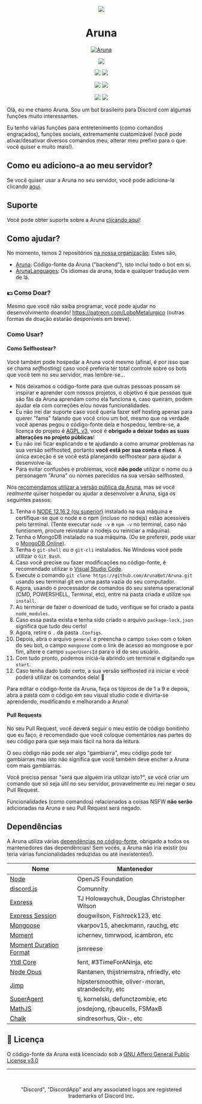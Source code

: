 
<p align="center">
<a href="https://discord.gg/NqbBgEf" target="_blank"><img src="https://discordapp.com/api/guilds/660610178009530380/widget.png"></a>
</p>
<h1 align="center">Aruna</h1>
<p align="center">
<a href="https://top.gg/bot/593303574725787657" target="_blank" >
  <img src="https://top.gg/api/widget/593303574725787657.svg" alt="Aruna" />
</a>
 </p>
<p align="center">
<a href="https://github.com/ArunaBot/Aruna/blob/stable/LICENSE"><img src="https://img.shields.io/badge/license-AGPL%20v3-lightgray.svg"></a>
</p>
<p align="center">
<a href="README_EN.md"><img src="https://img.shields.io/badge/🌐_Readme_📖-Read_In_English-03ebfc.svg"></a>
<a href="README.md"><img src="https://img.shields.io/badge/🌐_Readme_📖-Leia_em_Português-03fc41.svg"></a>
</p>
<p align="center">
<a href="https://github.com/ArunaBot/Aruna/tree/Stable"><img src="https://github.com/ArunaBot/Aruna/workflows/Node.js%20CI/badge.svg?branch=Stable"></a>
<a href="https://github.com/ArunaBot/Aruna/tree/Unstable"><img src="https://github.com/ArunaBot/Aruna/workflows/Node.js%20CI/badge.svg?branch=Unstable"></a>
</p>
<p align="center">
<a href="https://github.com/ArunaBot/Aruna/stargazers"><img src="https://img.shields.io/github/stars/ArunaBot/Aruna.svg?style=social&label=Stars"></a>
<a href="https://github.com/ArunaBot/Aruna/watchers"><img src="https://img.shields.io/github/watchers/ArunaBot/Aruna.svg?style=social&label=Watch"></a>
</p>

Olá, eu me chamo Aruna. Sou um bot brasileiro para Discord com algumas funções muito interessantes.

Eu tenho várias funções para entretenimento (como comandos engraçados), funções sociais, extremamente customizável (você pode ativar/desativar diversos comandos meu, alterar meu prefixo para o que você quiser e muito mais!).

## Como eu adiciono-a ao meu servidor?

Se você quiser usar a Aruna no seu servidor, você pode adiciona-la clicando [aqui](https://discordapp.com/oauth2/authorize?client_id=593303574725787657&scope=bot&permissions=2146954751).

## Suporte

Você pode obter suporte sobre a Aruna [clicando aqui](https://discord.gg/NqbBgEf)!

## Como ajudar?

No momento, temos 2 repositórios [na nossa organização](https://github.com/ArunaBot); Estes são,
* [Aruna](https://github.com/ArunaBot/Aruna): Código-fonte da Aruna ("backend"), isto inclui todo o bot em si.
* [ArunaLanguages](https://github.com/ArunaBot/ArunaLanguages): Os idiomas da aruna, toda e qualquer tradução vem de lá.

### 💵 Como Doar?

Mesmo que você não saiba programar, você pode ajudar no desenvolvimento doando! https://patreon.com/LoboMetalurgico (outras formas de doação estarão desponíveis em breve).

### Como Usar?
#### Como Selfhostear?

Você também pode hospedar a Aruna você mesmo (afinal, é por isso que se chama *self*hosting) caso você preferia ter total controle sobre os bots que você tem no seu servidor, mas lembre-se...
* Nós deixamos o código-fonte para que outras pessoas possam se inspirar e aprender com nossos projetos, o objetivo é que pessoas que são fãs da Aruna aprendam como ela funciona e, caso queiram, podem ajudar ela com correções e/ou novas funcionalidades.
* Eu não irei dar suporte caso você queria fazer self hosting apenas para querer "fama" falando que você criou um bot, mesmo que na verdade você apenas pegou o código-fonte dela e hospedou, lembre-se, a licença do projeto é [AGPL v3](https://github.com/ArunaBot/Aruna/blob/stable/LICENSE), você é **obrigado a deixar todas as suas alterações no projeto públicas**!
* Eu não irei ficar explicando e te ajudando a como arrumar problemas na sua versão selfhosted, portanto **você está por sua conta e risco**. A única exceção é se você está planejando selfhostear para ajudar a desenvolve-la.
* Para evitar confusões e problemas, você **não pode** utilizar o nome ou a personagem "Aruna" ou nomes parecidos na sua versão selfhosted.

Nós [recomendamos utilizar a versão pública da Aruna](https://discordapp.com/oauth2/authorize?client_id=593303574725787657&scope=bot&permissions=2146954751), mas se você *realmente* quiser hospedar ou ajudar a desenvolver a Aruna, siga os seguintes passos:

1. Tenha o [NODE 12.16.2 (ou superior)](https://nodejs.org/en/) instalado na sua máquina e certifique-se que o node e o npm (incluso no nodejs) estão acessíveis pelo terminal. (Tente executar `node -v` e `npm -v` no terminal, caso não funcionem, procure reinstalar o nodejs ou reiniciar a máquina).
2. Tenha o MongoDB instalado na sua máquina. (Ou se prefereir, pode usar o [MongoDB Online](https://mongodb.com/)).
3. Tenha o `git-shell` ou o `git-cli` instalados. No Windows você pode utilizar o `Git Bash`.
4. Caso você precise ou fazer modificações no código-fonte, é recomendado utilizar o [Visual Studio Code](https://code.visualstudio.com/).
5. Execute o comando `git clone https://github.com/ArunaBot/Aruna.git` usando seu terminal git em uma pasta vazia do seu computador.
6. Agora, usando o processador de comandos do seu sistema operacional (CMD, POWERSHELL, Terminal, etc), entre na pasta criada e utilize `npm install`.
8. Ao terminar de fazer o download de tudo, verifique se foi criado a pasta `node_modules`.
9. Caso essa pasta exista e tenha sido criado o arquivo `package-lock.json` significa que tudo deu certo!
10. Agora, retire o `.` da pasta `.Configs`.
11. Depois, abra o arquivo `general` e preencha o campo `token` com o token do seu bot, o campo `mongoose` com o link de acesso ao mongoose e por fim, altere o campo `superUsersId` para o id do seu usuário.
11. Com tudo pronto, podemos iniciá-la abrindo um terminal e digitando `npm start`.
12. Caso tenha dado tudo certo, a sua versão selfhosted irá iniciar e você poderá utilizar os comandos dela! 🎉

Para editar o código-fonte da Aruna, faça os tópicos de de 1 a 9 e depois, abra a pasta com o código em seu visual studio code e divirta-se aprendendo, modificando e melhorando a Aruna!

#### Pull Requests

No seu Pull Request, você deverá seguir o meu estilo de código bonitinho que eu faço, é recomendado que você coloque comentários nas partes do seu código para que seja mais fácil na hora da leitura.

O seu código não pode ser algo "gambiarra", meu código pode ter gambiarras mas isto não significa que você também deve encher a Aruna com mais gambiarras.

Você precisa pensar "será que alguém iria utilizar isto?", se você criar um comando que só seja útil no seu servidor, provavelmente eu irei negar o seu Pull Request.

Funcionalidades (como comandos) relacionados a coisas NSFW **não serão** adicionadas na Aruna e seu Pull Request será negado.

## Dependências

A Aruna utiliza várias [dependências no código-fonte](https://github.com/ArunaBot/Aruna/blob/stable/package.json), obrigado a todos os mantenedores das dependências! Sem vocês, a Aruna não iria existir (ou teria várias funcionalidades reduzidas ou até inexistentes!).

| Nome  | Mantenedor |
| ------------- | ------------- |
| [Node](https://nodejs.org/en/) | OpenJS Foundation  |
| [discord.js](https://discord.js.org/) | Comunnity  |
| [Express](https://github.com/expressjs/express) | TJ Holowaychuk, Douglas Christopher Wilson  |
| [Express Session](https://github.com/expressjs/session) |  dougwilson, Fishrock123, etc |
| [Mongoose](http://mongoosejs.com/) |  vkarpov15, aheckmann, rauchg, etc  |
| [Moment](http://momentjs.com) |  ichernev, timrwood, icambron, etc  |
| [Moment Duration Format](https://github.com/jsmreese/moment-duration-format) |  jsmreese  |
| [Ytdl Core](https://github.com/fent/node-ytdl-core) |  fent, #3TimeForANinja, etc  |
| [Node Opus](github.com/Rantanen/node-opus) |  Rantanen, thijstriemstra, nfriedly, etc  |
| [Jimp](github.com/oliver-moran/jimp) |  hipstersmoothie, oliver-moran, strandedcity, etc  |
| [SuperAgent](github.com/visionmedia/superagent) |  tj, kornelski, defunctzombie, etc  |
| [MathJS](https://mathjs.org/) |  josdejong, rjbaucells, FSMaxB  |
| [Chalk](github.com/chalk/chalk) |  sindresorhus, Qix-, etc  |

## 📄 Licença

O código-fonte da Aruna está licenciado sob a [GNU Affero General Public License v3.0](https://github.com/ArunaBot/Aruna/blob/stable/LICENSE)

<hr>
<br>
<p align="center">"Discord", "DiscordApp" and any associated logos are registered trademarks of Discord Inc.</p>